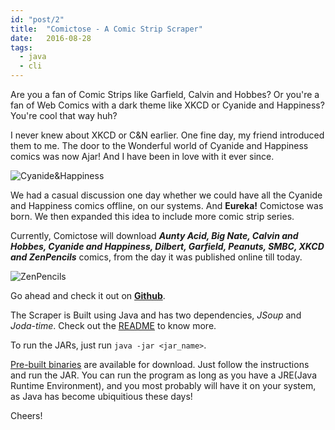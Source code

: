 ```yaml
---
id: "post/2"
title:  "Comictose - A Comic Strip Scraper"
date:   2016-08-28
tags:
  - java
  - cli
---
```


<!-- Excerpt Start -->
Are you a fan of Comic Strips like Garfield, Calvin and Hobbes? Or you're a fan of Web Comics with a dark theme like XKCD or Cyanide and Happiness? You're cool that way huh?
<!-- Excerpt End -->

I never knew about XKCD or C&N earlier. One fine day, my friend introduced them to me. The door to the Wonderful world of Cyanide and Happiness comics was now Ajar! And I have been in love with it ever since.

![Cyanide&Happiness](/img/cyanide_and_happiness_8.jpg)

We had a casual discussion one day whether we could have all the Cyanide and Happiness comics offline, on our systems. And **Eureka!** Comictose was born. We then expanded this idea to include more comic strip series.

Currently, Comictose will download **_Aunty Acid, Big Nate, Calvin and Hobbes, Cyanide and Happiness, Dilbert, Garfield, Peanuts, SMBC, XKCD and ZenPencils_** comics, from the day it was published online till today.

![ZenPencils](/img/Zen-Pencils-GalleyCat.jpg)

Go ahead and check it out on **[Github](https://manojkarthick.github.io/comictose/)**.

The Scraper is Built using Java and has two dependencies, _JSoup_ and _Joda-time_. Check out the [README](https://github.com/manojkarthick/comictose/blob/master/README.md) to know more.

To run the JARs, just run `java -jar <jar_name>`.

[Pre-built binaries](https://drive.google.com/drive/folders/0B2N1I_XfLuyqZndZeGJHay1WSUk) are available for download. Just follow the instructions and run the JAR. You can run the program as long as you have a JRE(Java Runtime Environment), and you most
probably will have it on your system, as Java has become ubiquitious these days!

Cheers!

